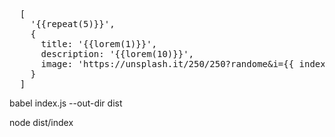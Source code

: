 <pre>
  [
    '{{repeat(5)}}',
    {
      title: '{{lorem(1)}}',
      description: '{{lorem(10)}}',
      image: 'https://unsplash.it/250/250?randome&i={{ index() }}'
    }
  ]
</pre>
<p>
  babel index.js --out-dir dist
</p>
<p>
  node dist/index
</p>
